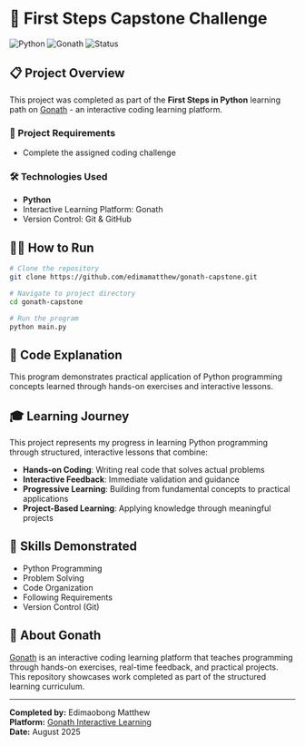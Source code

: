 # 🚀 First Steps Capstone Challenge

![Python](https://img.shields.io/badge/Python-Advanced-blue)
![Gonath](https://img.shields.io/badge/Completed%20on-Gonath-green)
![Status](https://img.shields.io/badge/Status-Completed-success)

## 📋 Project Overview

This project was completed as part of the **First Steps in Python** learning path on [Gonath](https://gonath.com) - an interactive coding learning platform.

### 🎯 Project Requirements

- Complete the assigned coding challenge

### 🛠️ Technologies Used

- **Python**
- Interactive Learning Platform: Gonath
- Version Control: Git & GitHub

## 🏃‍♂️ How to Run

```bash
# Clone the repository
git clone https://github.com/edimamatthew/gonath-capstone.git

# Navigate to project directory
cd gonath-capstone

# Run the program
python main.py
```

## 📝 Code Explanation

This program demonstrates practical application of Python programming concepts learned through hands-on exercises and interactive lessons.

## 🎓 Learning Journey

This project represents my progress in learning Python programming through structured, interactive lessons that combine:

- **Hands-on Coding**: Writing real code that solves actual problems
- **Interactive Feedback**: Immediate validation and guidance
- **Progressive Learning**: Building from fundamental concepts to practical applications
- **Project-Based Learning**: Applying knowledge through meaningful projects

## 🌟 Skills Demonstrated

- Python Programming
- Problem Solving
- Code Organization
- Following Requirements
- Version Control (Git)

## 🔗 About Gonath

[Gonath](https://gonath.com) is an interactive coding learning platform that teaches programming through hands-on exercises, real-time feedback, and practical projects. This repository showcases work completed as part of the structured learning curriculum.

---

**Completed by:** Edimaobong Matthew  
**Platform:** [Gonath Interactive Learning](https://gonath.com)  
**Date:** August 2025
